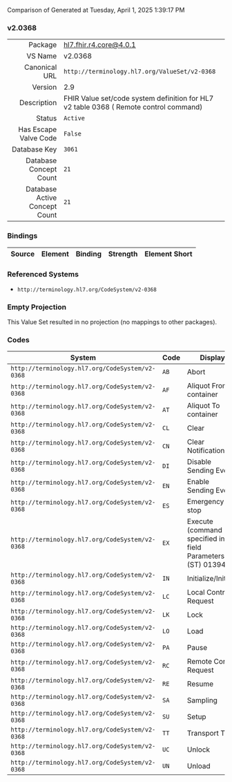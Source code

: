 Comparison of 
Generated at Tuesday, April 1, 2025 1:39:17 PM

### v2.0368

|      |     |
| ---: | --- |
| Package | hl7.fhir.r4.core@4.0.1 |
| VS Name | v2.0368 |
| Canonical URL | `http://terminology.hl7.org/ValueSet/v2-0368` |
| Version | 2.9 |
| Description | FHIR Value set/code system definition for HL7 v2 table 0368 ( Remote control command) |
| Status | `Active` |
| Has Escape Valve Code | `False` |
| Database Key | `3061` |
| Database Concept Count | `21` |
| Database Active Concept Count | `21` |
### Bindings

| Source | Element | Binding | Strength | Element Short |
| ------ | ------- | ------- | -------- | ------------- |

### Referenced Systems

* `http://terminology.hl7.org/CodeSystem/v2-0368`
### Empty Projection

This Value Set resulted in no projection (no mappings to other packages).

### Codes

| System | Code | Display |
| ------ | ---- | ------- |
| `http://terminology.hl7.org/CodeSystem/v2-0368` | `AB` | Abort |
| `http://terminology.hl7.org/CodeSystem/v2-0368` | `AF` | Aliquot From container |
| `http://terminology.hl7.org/CodeSystem/v2-0368` | `AT` | Aliquot To container |
| `http://terminology.hl7.org/CodeSystem/v2-0368` | `CL` | Clear |
| `http://terminology.hl7.org/CodeSystem/v2-0368` | `CN` | Clear Notification |
| `http://terminology.hl7.org/CodeSystem/v2-0368` | `DI` | Disable Sending Events |
| `http://terminology.hl7.org/CodeSystem/v2-0368` | `EN` | Enable Sending Events |
| `http://terminology.hl7.org/CodeSystem/v2-0368` | `ES` | Emergency -stop |
| `http://terminology.hl7.org/CodeSystem/v2-0368` | `EX` | Execute (command specified in field Parameters (ST) 01394) |
| `http://terminology.hl7.org/CodeSystem/v2-0368` | `IN` | Initialize/Initiate |
| `http://terminology.hl7.org/CodeSystem/v2-0368` | `LC` | Local Control Request |
| `http://terminology.hl7.org/CodeSystem/v2-0368` | `LK` | Lock |
| `http://terminology.hl7.org/CodeSystem/v2-0368` | `LO` | Load |
| `http://terminology.hl7.org/CodeSystem/v2-0368` | `PA` | Pause |
| `http://terminology.hl7.org/CodeSystem/v2-0368` | `RC` | Remote Control Request |
| `http://terminology.hl7.org/CodeSystem/v2-0368` | `RE` | Resume |
| `http://terminology.hl7.org/CodeSystem/v2-0368` | `SA` | Sampling |
| `http://terminology.hl7.org/CodeSystem/v2-0368` | `SU` | Setup |
| `http://terminology.hl7.org/CodeSystem/v2-0368` | `TT` | Transport To |
| `http://terminology.hl7.org/CodeSystem/v2-0368` | `UC` | Unlock |
| `http://terminology.hl7.org/CodeSystem/v2-0368` | `UN` | Unload |
